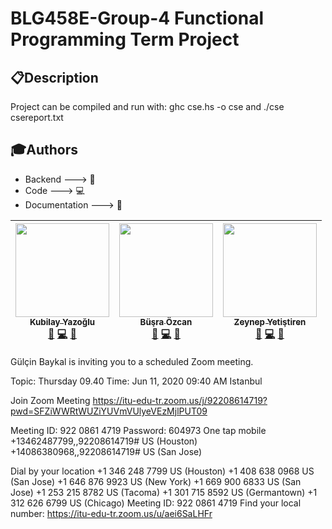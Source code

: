 # BLG458E-Group-4 Functional Programming Term Project

## :clipboard:Description
Project can be compiled and run with:
ghc cse.hs -o cse and ./cse csereport.txt


## :mortar_board:Authors
* Backend       ---> :wrench:
* Code          ---> :computer:
* Documentation ---> :book:

<!-- ALL-CONTRIBUTORS-LIST:START - Do not remove or modify this section -->
<!-- prettier-ignore -->
| [<img src="https://avatars3.githubusercontent.com/u/31991669?s=400&u=19f3a878bfd7bd9ba97e058f7882ecfd183a6c88&v=4)](https://github.com/summersonnn" width="150px;"/><br /><sub><b>Kubilay Yazoğlu</b></sub>](https://github.com/summersonnn)<br /> [🔧]("Backend") [💻]("Code") [📖]("Documentation")  | [<img src="https://avatars0.githubusercontent.com/u/43707995?s=460&u=91af372281b745bcc76c1420c514eecbd5eebfc1&v=4" width="150px;"/><br /><sub><b>Büşra Özcan</b></sub>](https://github.com/busraozcan)<br />[🔧]("Backend") [💻]("Code") [📖]("Documentation")  | [<img src="https://avatars0.githubusercontent.com/u/36111438?s=400&v=4" width="150px;"/><br /><sub><b>Zeynep Yetiştiren</b></sub>](https://github.com/zynpyetistiren)<br />[🔧]("Backend") [💻]("Code") [📖]("Documentation")  |  
| :---: | :---: | :---: |
<!-- ALL-CONTRIBUTORS-LIST:END -->

Gülçin Baykal is inviting you to a scheduled Zoom meeting.

Topic: Thursday 09.40
Time: Jun 11, 2020 09:40 AM Istanbul

Join Zoom Meeting
https://itu-edu-tr.zoom.us/j/92208614719?pwd=SFZiWWRtWUZiYUVmVUlyeVEzMjlPUT09

Meeting ID: 922 0861 4719
Password: 604973
One tap mobile
+13462487799,,92208614719# US (Houston)
+14086380968,,92208614719# US (San Jose)

Dial by your location
        +1 346 248 7799 US (Houston)
        +1 408 638 0968 US (San Jose)
        +1 646 876 9923 US (New York)
        +1 669 900 6833 US (San Jose)
        +1 253 215 8782 US (Tacoma)
        +1 301 715 8592 US (Germantown)
        +1 312 626 6799 US (Chicago)
Meeting ID: 922 0861 4719
Find your local number: https://itu-edu-tr.zoom.us/u/aei6SaLHFr

